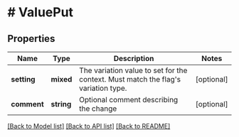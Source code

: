 # # ValuePut

## Properties

Name | Type | Description | Notes
------------ | ------------- | ------------- | -------------
**setting** | **mixed** | The variation value to set for the context. Must match the flag&#39;s variation type. | [optional]
**comment** | **string** | Optional comment describing the change | [optional]

[[Back to Model list]](../../README.md#models) [[Back to API list]](../../README.md#endpoints) [[Back to README]](../../README.md)
